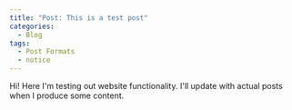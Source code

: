 ```yaml
---
title: "Post: This is a test post"
categories:
  - Blog
tags:
  - Post Formats
  - notice
---
```


Hi! Here I'm testing out website functionality. I'll update with actual posts when I produce some content.